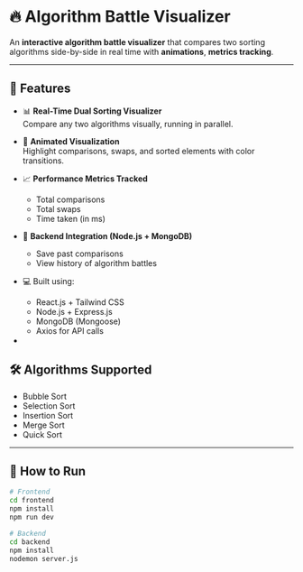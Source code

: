 # 🔥 Algorithm Battle Visualizer

An **interactive algorithm battle visualizer** that compares two sorting algorithms side-by-side in real time with **animations**, **metrics tracking**.

---

## 🚀 Features

- 📊 **Real-Time Dual Sorting Visualizer**  
  Compare any two algorithms visually, running in parallel.

- 🎨 **Animated Visualization**  
  Highlight comparisons, swaps, and sorted elements with color transitions.

- 📈 **Performance Metrics Tracked**
  - Total comparisons
  - Total swaps
  - Time taken (in ms)

- 🧠 **Backend Integration (Node.js + MongoDB)**
  - Save past comparisons
  - View history of algorithm battles

- 💻 Built using:
  - React.js + Tailwind CSS
  - Node.js + Express.js
  - MongoDB (Mongoose)
  - Axios for API calls

-

## 🛠️ Algorithms Supported

- Bubble Sort
- Selection Sort
- Insertion Sort
- Merge Sort
- Quick Sort

---

## 🧪 How to Run

```bash
# Frontend
cd frontend
npm install
npm run dev

# Backend
cd backend
npm install
nodemon server.js
